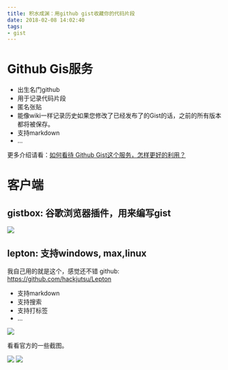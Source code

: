 ```yaml
---
title: 积水成渊：用github gist收藏你的代码片段
date: 2018-02-08 14:02:40
tags:
- gist
---
```


# Github Gis服务

- 出生名门github
- 用于记录代码片段
- 匿名张贴
- 能像wiki一样记录历史如果您修改了已经发布了的Gist的话，之前的所有版本都将被保存。
- 支持markdown
- ...

更多介绍请看：[如何看待 Github Gist这个服务，怎样更好的利用？](https://www.zhihu.com/question/21343711)


# 客户端
## gistbox: 谷歌浏览器插件，用来编写gist
![](http://p3alsaatj.bkt.clouddn.com/20180208140404_EDRTAX_Screenshot.jpeg)


## lepton: 支持windows, max,linux
我自己用的就是这个，感觉还不错
github: https://github.com/hackjutsu/Lepton

- 支持markdown
- 支持搜索
- 支持打标签
- ...

![](http://p3alsaatj.bkt.clouddn.com/20180208140426_ZPBCpF_Screenshot.jpeg)

看看官方的一些截图。

![](http://p3alsaatj.bkt.clouddn.com/20180208140435_fH3oRd_Screenshot.jpeg)
![](http://p3alsaatj.bkt.clouddn.com/20180208140446_IQ7NtM_Screenshot.jpeg)


  [1]: /img/bVMRP2
  [2]: /img/bVMRQq
  [3]: /img/bVMRQI
  [4]: /img/bVMRQK